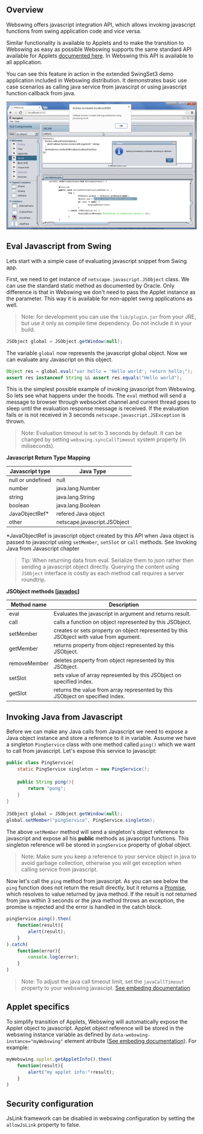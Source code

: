 ## Overview

Webswing offers javascript integration API, which allows invoking javascript functions from swing application code and vice versa.

Similar functionality is available to Applets and to make the transition to Webswing as easy as possible Webswing supports the same standard API available for Applets [documented here](https://docs.oracle.com/javase/tutorial/deployment/applet/invokingJavaScriptFromApplet.html). In Webswing this API is available to all application.  

You can see this feature in action in the extended SwingSet3 demo application included in Webswing distribution. It demonstrates basic use case scenarios as calling java service from javascirpt or using javascript function callback from java. 

![Swingset3 jslink demo](img/jslinkdemo.png)

## Eval Javascript from Swing

Lets start with a simple case of evaluating javascript snippet from Swing app.

First, we need to get instance of `netscape.javascript.JSObject` class. We can use the standard static method as documented by Oracle. Only difference is that in Webswing we don't need to pass the Applet instance as the parameter. This way it is available for non-applet swing applications as well. 

>Note: for development you can use the `lib/plugin.jar` from your JRE, but use it only as compile time dependency. Do not include it in your build. 
 
```java
JSObject global = JSObject.getWindow(null);
```

The variable `global` now represents the javascript global object. Now we can evaluate any Javascript on this object. 

```java
Object res = global.eval("var hello = 'Hello world'; return hello;");
assert res instanceof String && assert res.equals("Hello world");
```

This is the simplest possible example of invoking javascript from Webswing. 
So lets see what happens under the hoods. The `eval` method will send a message to browser through websocket channel and current thread goes to sleep until the evaluation response message is received. 
If the evaluation fails or is not received in 3 seconds `netscape.javascript.JSException` is thrown. 

>Note: Evaluation timeout is set to 3 seconds by default. It can be changed by setting `webswing.syncCallTimeout` system property (in miliseconds).

**Javascript Return Type Mapping**

Javascript  type | Java Type
-----------------|-------------
null or undefined| null
number           | java.lang.Number
string           | java.lang.String
boolean          | java.lang.Boolean
JavaObjectRef*   | refered Java object
other            | netscape.javascript.JSObject

*JavaObjectRef is javascript object created by this API when Java object is passed to javascript using `setMember`, `setSlot` or `call` methods. See Invoking Java from Javascript chapter

>Tip: When returning data from eval. Serialize them to json rather then sending a javascript object directly. Querying the content using `JSObject` interface is costly as each method call requires a server roundtrip.

**JSObject methods [[javadoc]](http://www.oracle.com/webfolder/technetwork/java/plugin2/liveconnect/jsobject-javadoc/netscape/javascript/JSObject.html)**

Method name | Description
------------| -----------
eval        | Evaluates the javascript in argument and returns result.
call        | calls a function on object represented by this JSObject.
setMember   | creates or sets property on object represented by this JSObject with value from agument.
getMember   | returns property from object represented by this JSObject.
removeMember| deletes property from object represented by this JSObject.
setSlot     | sets value of array represented by this JSObject on specified index.
getSlot     | returns the value from array represented by this JSObject on specified index.

## Invoking Java from Javascript

Before we can make any Java calls from Javascript we need to expose a Java object instance and store a reference to it in variable. 
Assume we have a singleton `PingService` class with one method called `ping()` which we want to call from javascript. Let's expose this service to javascipt:

```java
public class PingService{
	static PingService singleton = new PingService();

    public String ping(){
        return "pong";
    }
}

JSObject global = JSObject.getWindow(null);
global.setMember("pingService", PingService.singleton);
```

The above `setMember` method will send a singleton's object reference to javascript and expose all his **public** methods as javascript functions. This singleton reference will be stored in `pingService` property of global object.  

>Note: Make sure you keep a reference to your service object in java to avoid garbage collection, otherwise you will get exception when calling service from javascript. 

Now let's call the `ping` method from javascript. As you can see below the `ping` function does not return the result directly, but it returns a [Promise](http://www.html5rocks.com/en/tutorials/es6/promises), which resolves to value returned by java method. If the result is not returned from java within 3 seconds or the java method throws an exception, the promise is rejected and the error is handled in the catch block. 

```javascript
pingService.ping().then(
    function(result){
        alert(result);
    }
).catch(
    function(error){
        console.log(error);
    }
)
```

> Note: To adjust the java call timeout limit, set the `javaCallTimeout` property to your webswing javascipt. [See embeding documentation](browser.md)

## Applet specifics

To simplify transition of Applets, Webswing will automatically expose the Applet object to javascript. Applet object reference will be stored in the webswing instance variable as defined by `data-webswing-instance="myWebswing"` element atribute ([See embeding documentation](browser.md)). For example:

```javascript
myWebswing.applet.getAppletInfo().then(
    function(result){
        alert("my applet info:"+result);
    }
)
```

## Security configuration

JsLink framework can be disabled in webswing configuration by setting the `allowJsLink` property to false. 